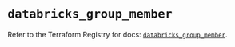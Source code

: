 # `databricks_group_member`

Refer to the Terraform Registry for docs: [`databricks_group_member`](https://registry.terraform.io/providers/databricks/databricks/1.73.0/docs/resources/group_member).
